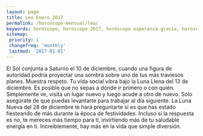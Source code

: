 ```yaml
---
layout: page
title: Leo Enero 2017 
permalink: /horoscopo-mensual/leo/
keywords: horóscopo, horóscopo 2017, horóscopo esperanza gracia, horoscop, horóscopos gratis, horoscopo leo, horoscopo leo 2017, Tarot, Astrologia, Zodíaco, leo, horoscopo gratis, horoscopo del mes 
sitemap:
 priority: 1
 changefreq: 'monthly'
 lastmod: '2017-01-01'
---
```


 El Sol conjunta a Saturno el 10 de diciembre, cuando una figura de autoridad podría proyectar una sombra sobre uno de tus más traviesos planes. Muestra respeto. Tu vida social vibra bajo la Luna Llena del 13 de diciembre. Es posible que no sepas a dónde ir primero o con quién. Simplemente ve, visita un lugar nuevo y luego acude a otro de nuevo. Sólo asegúrate de que puedas levantarte para trabajar al día siguiente. La Luna Nueva del 28 de diciembre te hará preguntarte si es que has estado fiesteando de más durante la época de festividades. Incluso si la respuesta es no, te mereces más tiempo para ti, invirtiendo más de tu saludable energía en ti. Increíblemente, hay más en la vida que simple diversión.
